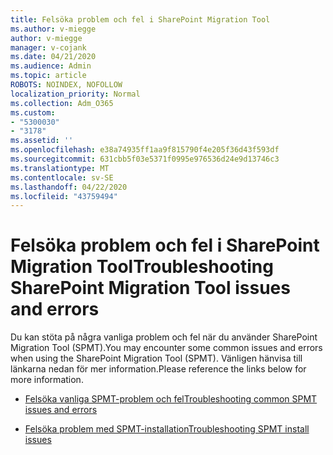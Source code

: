 ```yaml
---
title: Felsöka problem och fel i SharePoint Migration Tool
ms.author: v-miegge
author: v-miegge
manager: v-cojank
ms.date: 04/21/2020
ms.audience: Admin
ms.topic: article
ROBOTS: NOINDEX, NOFOLLOW
localization_priority: Normal
ms.collection: Adm_O365
ms.custom:
- "5300030"
- "3178"
ms.assetid: ''
ms.openlocfilehash: e38a74935ff1aa9f815790f4e205f36d43f593df
ms.sourcegitcommit: 631cbb5f03e5371f0995e976536d24e9d13746c3
ms.translationtype: MT
ms.contentlocale: sv-SE
ms.lasthandoff: 04/22/2020
ms.locfileid: "43759494"
---
```

# <a name="troubleshooting-sharepoint-migration-tool-issues-and-errors"></a><span data-ttu-id="b0c6c-102">Felsöka problem och fel i SharePoint Migration Tool</span><span class="sxs-lookup"><span data-stu-id="b0c6c-102">Troubleshooting SharePoint Migration Tool issues and errors</span></span>

<span data-ttu-id="b0c6c-103">Du kan stöta på några vanliga problem och fel när du använder SharePoint Migration Tool (SPMT).</span><span class="sxs-lookup"><span data-stu-id="b0c6c-103">You may encounter some common issues and errors when using the SharePoint Migration Tool (SPMT).</span></span> <span data-ttu-id="b0c6c-104">Vänligen hänvisa till länkarna nedan för mer information.</span><span class="sxs-lookup"><span data-stu-id="b0c6c-104">Please reference the links below for more information.</span></span>

- [<span data-ttu-id="b0c6c-105">Felsöka vanliga SPMT-problem och fel</span><span class="sxs-lookup"><span data-stu-id="b0c6c-105">Troubleshooting common SPMT issues and errors</span></span>](https://docs.microsoft.com/sharepointmigration/troubleshooting-common-spmt-issues)

- [<span data-ttu-id="b0c6c-106">Felsöka problem med SPMT-installation</span><span class="sxs-lookup"><span data-stu-id="b0c6c-106">Troubleshooting SPMT install issues</span></span>](https://docs.microsoft.com/sharepointmigration/spmt-install-issues)
